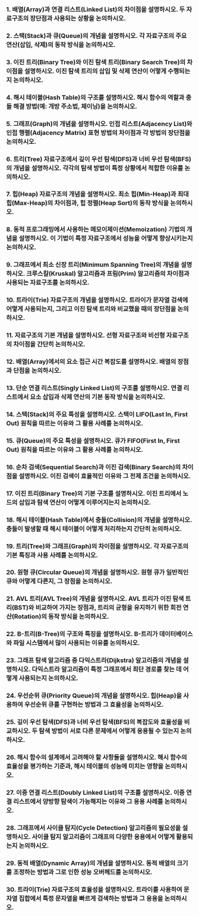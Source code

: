 ### 1. 배열(Array)과 연결 리스트(Linked List)의 차이점을 설명하시오. 두 자료구조의 장단점과 사용되는 상황을 논의하시오.

### 2. 스택(Stack)과 큐(Queue)의 개념을 설명하시오. 각 자료구조의 주요 연산(삽입, 삭제)의 동작 방식을 논의하시오.

### 3. 이진 트리(Binary Tree)와 이진 탐색 트리(Binary Search Tree)의 차이점을 설명하시오. 이진 탐색 트리의 삽입 및 삭제 연산이 어떻게 수행되는지 논의하시오.

### 4. 해시 테이블(Hash Table)의 구조를 설명하시오. 해시 함수의 역할과 충돌 해결 방법(예: 개방 주소법, 체이닝)을 논의하시오.

### 5. 그래프(Graph)의 개념을 설명하시오. 인접 리스트(Adjacency List)와 인접 행렬(Adjacency Matrix) 표현 방법의 차이점과 각 방법의 장단점을 논의하시오.

### 6. 트리(Tree) 자료구조에서 깊이 우선 탐색(DFS)과 너비 우선 탐색(BFS)의 개념을 설명하시오. 각각의 탐색 방법이 특정 상황에서 적합한 이유를 논의하시오.

### 7. 힙(Heap) 자료구조의 개념을 설명하시오. 최소 힙(Min-Heap)과 최대 힙(Max-Heap)의 차이점과, 힙 정렬(Heap Sort)의 동작 방식을 논의하시오.

### 8. 동적 프로그래밍에서 사용하는 메모이제이션(Memoization) 기법의 개념을 설명하시오. 이 기법이 특정 자료구조에서 성능을 어떻게 향상시키는지 논의하시오.

### 9. 그래프에서 최소 신장 트리(Minimum Spanning Tree)의 개념을 설명하시오. 크루스칼(Kruskal) 알고리즘과 프림(Prim) 알고리즘의 차이점과 사용되는 자료구조를 논의하시오.

### 10. 트라이(Trie) 자료구조의 개념을 설명하시오. 트라이가 문자열 검색에 어떻게 사용되는지, 그리고 이진 탐색 트리와 비교했을 때의 장단점을 논의하시오.

### 11. 자료구조의 기본 개념을 설명하시오. 선형 자료구조와 비선형 자료구조의 차이점을 간단히 논의하시오.

### 12. 배열(Array)에서의 요소 접근 시간 복잡도를 설명하시오. 배열의 장점과 단점을 논의하시오.

### 13. 단순 연결 리스트(Singly Linked List)의 구조를 설명하시오. 연결 리스트에서 요소 삽입과 삭제 연산의 기본 동작 방식을 논의하시오.

### 14. 스택(Stack)의 주요 특성을 설명하시오. 스택이 LIFO(Last In, First Out) 원칙을 따르는 이유와 그 활용 사례를 논의하시오.

### 15. 큐(Queue)의 주요 특성을 설명하시오. 큐가 FIFO(First In, First Out) 원칙을 따르는 이유와 그 활용 사례를 논의하시오.

### 16. 순차 검색(Sequential Search)과 이진 검색(Binary Search)의 차이점을 설명하시오. 이진 검색이 효율적인 이유와 그 전제 조건을 논의하시오.

### 17. 이진 트리(Binary Tree)의 기본 구조를 설명하시오. 이진 트리에서 노드의 삽입과 탐색 연산이 어떻게 이루어지는지 논의하시오.

### 18. 해시 테이블(Hash Table)에서 충돌(Collision)의 개념을 설명하시오. 충돌이 발생할 때 해시 테이블이 어떻게 처리하는지 간단히 논의하시오.

### 19. 트리(Tree)와 그래프(Graph)의 차이점을 설명하시오. 각 자료구조의 기본 특징과 사용 사례를 논의하시오.

### 20. 원형 큐(Circular Queue)의 개념을 설명하시오. 원형 큐가 일반적인 큐와 어떻게 다른지, 그 장점을 논의하시오.

### 21. AVL 트리(AVL Tree)의 개념을 설명하시오. AVL 트리가 이진 탐색 트리(BST)와 비교하여 가지는 장점과, 트리의 균형을 유지하기 위한 회전 연산(Rotation)의 동작 방식을 논의하시오.

### 22. B-트리(B-Tree)의 구조와 특징을 설명하시오. B-트리가 데이터베이스와 파일 시스템에서 많이 사용되는 이유를 논의하시오.

### 23. 그래프 탐색 알고리즘 중 다익스트라(Dijkstra) 알고리즘의 개념을 설명하시오. 다익스트라 알고리즘이 특정 그래프에서 최단 경로를 찾는 데 어떻게 사용되는지 논의하시오.

### 24. 우선순위 큐(Priority Queue)의 개념을 설명하시오. 힙(Heap)을 사용하여 우선순위 큐를 구현하는 방법과 그 효율성을 논의하시오.

### 25. 깊이 우선 탐색(DFS)과 너비 우선 탐색(BFS)의 복잡도와 효율성을 비교하시오. 두 탐색 방법이 서로 다른 문제에서 어떻게 응용될 수 있는지 논의하시오.

### 26. 해시 함수의 설계에서 고려해야 할 사항들을 설명하시오. 해시 함수의 효율성을 평가하는 기준과, 해시 테이블의 성능에 미치는 영향을 논의하시오.

### 27. 이중 연결 리스트(Doubly Linked List)의 구조를 설명하시오. 이중 연결 리스트에서 양방향 탐색이 가능해지는 이유와 그 응용 사례를 논의하시오.

### 28. 그래프에서 사이클 탐지(Cycle Detection) 알고리즘의 필요성을 설명하시오. 사이클 탐지 알고리즘이 그래프의 다양한 응용에서 어떻게 활용되는지 논의하시오.

### 29. 동적 배열(Dynamic Array)의 개념을 설명하시오. 동적 배열의 크기를 조정하는 방법과 그로 인한 성능 오버헤드를 논의하시오.

### 30. 트라이(Trie) 자료구조의 효율성을 설명하시오. 트라이를 사용하여 문자열 집합에서 특정 문자열을 빠르게 검색하는 방법과 그 응용을 논의하시오.
